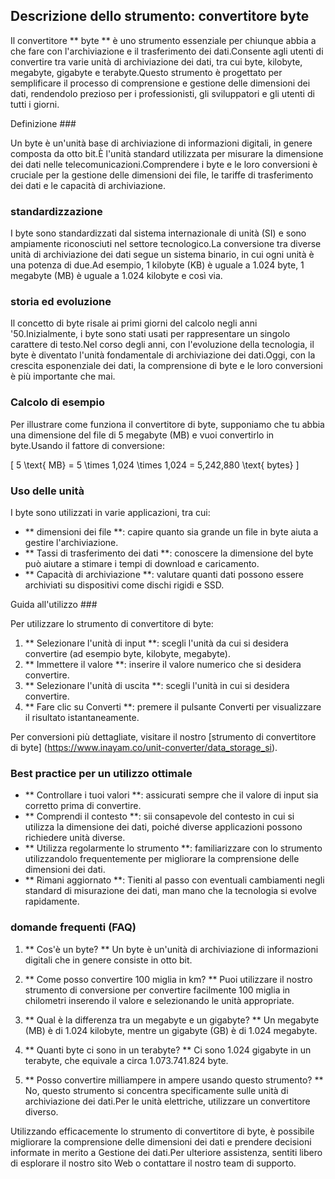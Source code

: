 ## Descrizione dello strumento: convertitore byte

Il convertitore ** byte ** è uno strumento essenziale per chiunque abbia a che fare con l'archiviazione e il trasferimento dei dati.Consente agli utenti di convertire tra varie unità di archiviazione dei dati, tra cui byte, kilobyte, megabyte, gigabyte e terabyte.Questo strumento è progettato per semplificare il processo di comprensione e gestione delle dimensioni dei dati, rendendolo prezioso per i professionisti, gli sviluppatori e gli utenti di tutti i giorni.

Definizione ###

Un byte è un'unità base di archiviazione di informazioni digitali, in genere composta da otto bit.È l'unità standard utilizzata per misurare la dimensione dei dati nelle telecomunicazioni.Comprendere i byte e le loro conversioni è cruciale per la gestione delle dimensioni dei file, le tariffe di trasferimento dei dati e le capacità di archiviazione.

### standardizzazione

I byte sono standardizzati dal sistema internazionale di unità (SI) e sono ampiamente riconosciuti nel settore tecnologico.La conversione tra diverse unità di archiviazione dei dati segue un sistema binario, in cui ogni unità è una potenza di due.Ad esempio, 1 kilobyte (KB) è uguale a 1.024 byte, 1 megabyte (MB) è uguale a 1.024 kilobyte e così via.

### storia ed evoluzione

Il concetto di byte risale ai primi giorni del calcolo negli anni '50.Inizialmente, i byte sono stati usati per rappresentare un singolo carattere di testo.Nel corso degli anni, con l'evoluzione della tecnologia, il byte è diventato l'unità fondamentale di archiviazione dei dati.Oggi, con la crescita esponenziale dei dati, la comprensione di byte e le loro conversioni è più importante che mai.

### Calcolo di esempio

Per illustrare come funziona il convertitore di byte, supponiamo che tu abbia una dimensione del file di 5 megabyte (MB) e vuoi convertirlo in byte.Usando il fattore di conversione:

\[ 5 \text{ MB} = 5 \times 1,024 \times 1,024 = 5,242,880 \text{ bytes} \]

### Uso delle unità

I byte sono utilizzati in varie applicazioni, tra cui:

- ** dimensioni dei file **: capire quanto sia grande un file in byte aiuta a gestire l'archiviazione.
- ** Tassi di trasferimento dei dati **: conoscere la dimensione del byte può aiutare a stimare i tempi di download e caricamento.
- ** Capacità di archiviazione **: valutare quanti dati possono essere archiviati su dispositivi come dischi rigidi e SSD.

Guida all'utilizzo ###

Per utilizzare lo strumento di convertitore di byte:

1. ** Selezionare l'unità di input **: scegli l'unità da cui si desidera convertire (ad esempio byte, kilobyte, megabyte).
2. ** Immettere il valore **: inserire il valore numerico che si desidera convertire.
3. ** Selezionare l'unità di uscita **: scegli l'unità in cui si desidera convertire.
4. ** Fare clic su Converti **: premere il pulsante Converti per visualizzare il risultato istantaneamente.

Per conversioni più dettagliate, visitare il nostro [strumento di convertitore di byte] (https://www.inayam.co/unit-converter/data_storage_si).

### Best practice per un utilizzo ottimale

- ** Controllare i tuoi valori **: assicurati sempre che il valore di input sia corretto prima di convertire.
- ** Comprendi il contesto **: sii consapevole del contesto in cui si utilizza la dimensione dei dati, poiché diverse applicazioni possono richiedere unità diverse.
- ** Utilizza regolarmente lo strumento **: familiarizzare con lo strumento utilizzandolo frequentemente per migliorare la comprensione delle dimensioni dei dati.
- ** Rimani aggiornato **: Tieniti al passo con eventuali cambiamenti negli standard di misurazione dei dati, man mano che la tecnologia si evolve rapidamente.

### domande frequenti (FAQ)

1. ** Cos'è un byte? **
Un byte è un'unità di archiviazione di informazioni digitali che in genere consiste in otto bit.

2. ** Come posso convertire 100 miglia in km? **
Puoi utilizzare il nostro strumento di conversione per convertire facilmente 100 miglia in chilometri inserendo il valore e selezionando le unità appropriate.

3. ** Qual è la differenza tra un megabyte e un gigabyte? **
Un megabyte (MB) è di 1.024 kilobyte, mentre un gigabyte (GB) è di 1.024 megabyte.

4. ** Quanti byte ci sono in un terabyte? **
Ci sono 1.024 gigabyte in un terabyte, che equivale a circa 1.073.741.824 byte.

5. ** Posso convertire milliampere in ampere usando questo strumento? **
No, questo strumento si concentra specificamente sulle unità di archiviazione dei dati.Per le unità elettriche, utilizzare un convertitore diverso.

Utilizzando efficacemente lo strumento di convertitore di byte, è possibile migliorare la comprensione delle dimensioni dei dati e prendere decisioni informate in merito a Gestione dei dati.Per ulteriore assistenza, sentiti libero di esplorare il nostro sito Web o contattare il nostro team di supporto.